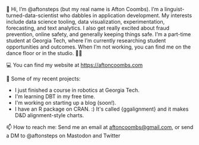 
👋 Hi, I’m @aftonsteps (but my real name is Afton Coombs). I’m a linguist-turned-data-scientist who dabbles in application development. My interests include data science tooling, data visualization, experimentation, forecasting, and text analytics. I also get really excited about fraud prevention, online safety, and generally keeping things safe. I’m a part-time student at Georgia Tech, where I’m currently researching student opportunities and outcomes. When I’m not working, you can find me on the dance floor or in the studio. 👞🎵

💻 You can find my website at https://aftoncoombs.com

🌱 Some of my recent projects:

- I just finished a course in robotics at Georgia Tech. 
- I'm learning DBT in my free time.
- I'm working on starting up a blog (soon!).
- I have an R package on CRAN. :) It's called {ggalignment} and it makes D&D alignment-style charts.

📫 How to reach me: Send me an email at aftoncoombs@gmail.com, or send a DM to @aftonsteps on Mastodon and Twitter

<!---
aftonsteps/aftonsteps is a ✨ special ✨ repository because its `README.md` (this file) appears on your GitHub profile.
You can click the Preview link to take a look at your changes.
--->
